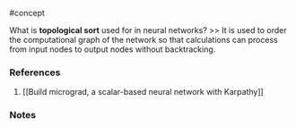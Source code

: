 #concept

What is **topological sort** used for in neural networks? >> It is used to order the computational graph of the network so that calculations can process from input nodes to output nodes without backtracking.
<!--SR:!2024-08-24,48,270-->

### References
1. [[Build micrograd, a scalar-based neural network with Karpathy]]

### Notes




